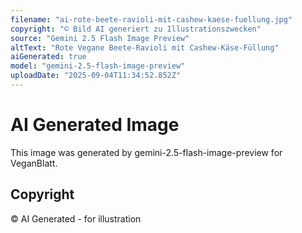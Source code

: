 ```yaml
---
filename: "ai-rote-beete-ravioli-mit-cashew-kaese-fuellung.jpg"
copyright: "© Bild AI generiert zu Illustrationszwecken"
source: "Gemini 2.5 Flash Image Preview"
altText: "Rote Vegane Beete-Ravioli mit Cashew-Käse-Füllung"
aiGenerated: true
model: "gemini-2.5-flash-image-preview"
uploadDate: "2025-09-04T11:34:52.852Z"
---
```


# AI Generated Image

This image was generated by gemini-2.5-flash-image-preview for VeganBlatt.

## Copyright
© AI Generated - for illustration
